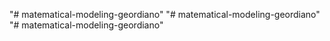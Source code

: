 "# matematical-modeling-geordiano" 
"# matematical-modeling-geordiano" 
"# matematical-modeling-geordiano" 
